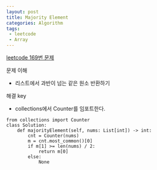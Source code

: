 ```yaml
---
layout: post
title: Majority Element
categories: Algorithm
tags: 
 - leetcode
 - Array
---
```


[leetcode 169번 문제](https://leetcode.com/problems/majority-element/)

문제 이해 
* 리스트에서 과반이 넘는 같은 원소 반환하기  

해결 key 
* collections에서 Counter를 임포트한다. 

```
from collections import Counter
class Solution:
    def majorityElement(self, nums: List[int]) -> int:
        cnt = Counter(nums)
        m = cnt.most_common()[0]
        if m[1] >= len(nums) / 2:
            return m[0]
        else:
            None
```





